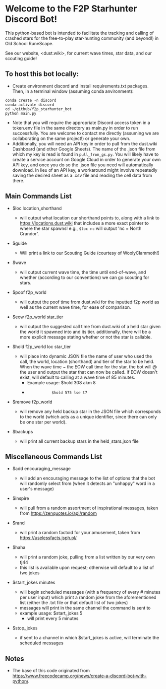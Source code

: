 # Welcome to the F2P Starhunter Discord Bot!
This python-based bot is intended to facilitate the tracking and calling of crashed stars for the free-to-play star-hunting community (and beyond!) in Old School RuneScape. 

See our website, <dust.wiki>, for current wave times, star data, and our scouting guide!

## To host this bot locally:
* Create environment discord and install requirements.txt packages. Then, in a terminal window (assuming conda anvironment):
```
conda create -n discord
conda activate discord
cd ~/github/f2p_starhunter_bot
python main.py
```

  * Note that you will require the appropriate Discord access token in a token.env file in the same directory as main.py in order to run successfully. You are welcome to contact me directly (assuming we are collaborating on the same project!) or generate your own.
  * Additionally, you will need an API key in order to pull from the dust.wiki Dashboard (and other Google Sheets). The name of the .json file from which my key is read is found in `pull_from_gs.py`. You will likely have to create a service account on Google Cloud in order to generate your own API key, and once you do so the .json file you need will automatically download. In lieu of an API key, a workaround might involve repeatedly saving the desired sheet as a .csv file and reading the cell data from there.

## Main Commands List
* $loc location_shorthand
    * will output what location our shorthand points to, along with a link to https://locations.dust.wiki that includes a more exact pointer to where the star spawns! e.g., `$loc nc` will output 'nc = North Crandor'.

* $guide
    * Will print a link to our Scouting Guide (courtesy of WoolyClammoth!)

* $wave
    * will output current wave time, the time until end-of-wave, and whether (according to our conventions) we can go scouting for stars.
    
* $poof f2p_world
    * will output the poof time from dust.wiki for the inputted f2p world as well as the current wave time, for ease of comparison.

* $eow f2p_world star_tier
    * will output the suggested call time from dust.wiki of a held star given the world it spawned into and its tier. additionally, there will be a more explicit message stating whether or not the star is callable.

* $hold f2p_world loc star_tier
    * will place into dynamic JSON file the name of user who used the call, the world, location (shorthand) and tier of the star to be held. When the wave time ~ the EOW call time for the star, the bot will @ the user and output the star that can now be called. If EOW doesn't exist, will default to calling at a wave time of 85 minutes.
        * Example usage: $hold 308 akm 8
        *                $hold 575 lse t7
    
* $remove f2p_world
    * will remove any held backup star in the JSON file which corresponds to the world (which acts as a unique identifier, since there can only be one star per world).
    
* $backups
    * will print all current backup stars in the held_stars.json file
    

## Miscellaneous Commands List

* $add encouraging_message
    * will add an encouraging message to the list of options that the bot will randomly select from (when it detects an "unhappy" word in a user's message)

* $inspire
    * will pull from a random assortment of inspirational messages, taken from https://zenquotes.io/api/random
    
* $rand
    * will print a random factoid for your amusement, taken from https://uselessfacts.jsph.pl/

* $haha 
    * will print a random joke, pulling from a list written by our very own tj44
    * this list is available upon request; otherwise will default to a list of two jokes

* $start_jokes minutes
    * will begin scheduled messages (with a frequency of every # minutes per user input) which print a random joke from the aforementioned list (either the .txt file or that default list of two jokes)
    * messages will print in the same channel the command is sent to
    * example usage: $start_jokes 5
        * will print every 5 minutes

* $stop_jokes 
    * if sent to a channel in which $start_jokes is active, will terminate the scheduled messages
    

## Notes

* The base of this code originated from https://www.freecodecamp.org/news/create-a-discord-bot-with-python/.